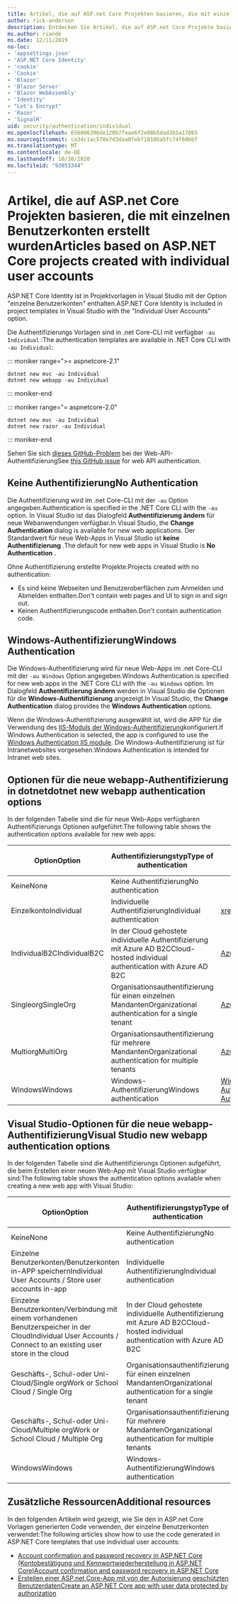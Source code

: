 ```yaml
---
title: Artikel, die auf ASP.net Core Projekten basieren, die mit einzelnen Benutzerkonten erstellt wurden
author: rick-anderson
description: Entdecken Sie Artikel, die auf ASP.net Core Projekte basieren, die mit einzelnen Benutzerkonten erstellt wurden.
ms.author: riande
ms.date: 12/11/2019
no-loc:
- 'appsettings.json'
- 'ASP.NET Core Identity'
- 'cookie'
- 'Cookie'
- 'Blazor'
- 'Blazor Server'
- 'Blazor WebAssembly'
- 'Identity'
- "Let's Encrypt"
- 'Razor'
- 'SignalR'
uid: security/authentication/individual
ms.openlocfilehash: 656006396de120b7feae6f2e08b5dad3b5a170b5
ms.sourcegitcommit: ca34c1ac578e7d3daa0febf1810ba5fc74f60bbf
ms.translationtype: MT
ms.contentlocale: de-DE
ms.lasthandoff: 10/30/2020
ms.locfileid: "93053344"
---
```

# <a name="articles-based-on-aspnet-core-projects-created-with-individual-user-accounts"></a><span data-ttu-id="b4158-103">Artikel, die auf ASP.net Core Projekten basieren, die mit einzelnen Benutzerkonten erstellt wurden</span><span class="sxs-lookup"><span data-stu-id="b4158-103">Articles based on ASP.NET Core projects created with individual user accounts</span></span>

<span data-ttu-id="b4158-104">ASP.NET Core Identity ist in Projektvorlagen in Visual Studio mit der Option "einzelne Benutzerkonten" enthalten.</span><span class="sxs-lookup"><span data-stu-id="b4158-104">ASP.NET Core Identity is included in project templates in Visual Studio with the "Individual User Accounts" option.</span></span>

<span data-ttu-id="b4158-105">Die Authentifizierungs Vorlagen sind in .net Core-CLI mit verfügbar `-au Individual` :</span><span class="sxs-lookup"><span data-stu-id="b4158-105">The authentication templates are available in .NET Core CLI with `-au Individual`:</span></span>

::: moniker range=">= aspnetcore-2.1"

```dotnetcli
dotnet new mvc -au Individual
dotnet new webapp -au Individual
```

::: moniker-end

::: moniker range="= aspnetcore-2.0"

```dotnetcli
dotnet new mvc -au Individual
dotnet new razor -au Individual
```

::: moniker-end

<span data-ttu-id="b4158-106">Sehen Sie sich [dieses GitHub-Problem](https://github.com/dotnet/AspNetCore/issues/5833) bei der Web-API-Authentifizierung</span><span class="sxs-lookup"><span data-stu-id="b4158-106">See [this GitHub issue](https://github.com/dotnet/AspNetCore/issues/5833) for web API authentication.</span></span>

<a name="no"></a>

## <a name="no-authentication"></a><span data-ttu-id="b4158-107">Keine Authentifizierung</span><span class="sxs-lookup"><span data-stu-id="b4158-107">No Authentication</span></span>

<span data-ttu-id="b4158-108">Die Authentifizierung wird im .net Core-CLI mit der `-au` Option angegeben.</span><span class="sxs-lookup"><span data-stu-id="b4158-108">Authentication is specified in the .NET Core CLI with the `-au` option.</span></span> <span data-ttu-id="b4158-109">In Visual Studio ist das Dialogfeld **Authentifizierung ändern** für neue Webanwendungen verfügbar.</span><span class="sxs-lookup"><span data-stu-id="b4158-109">In Visual Studio, the **Change Authentication** dialog is available for new web applications.</span></span> <span data-ttu-id="b4158-110">Der Standardwert für neue Web-Apps in Visual Studio ist **keine Authentifizierung** .</span><span class="sxs-lookup"><span data-stu-id="b4158-110">The default for new web apps in Visual Studio is **No Authentication** .</span></span>

<span data-ttu-id="b4158-111">Ohne Authentifizierung erstellte Projekte:</span><span class="sxs-lookup"><span data-stu-id="b4158-111">Projects created with no authentication:</span></span>

* <span data-ttu-id="b4158-112">Es sind keine Webseiten und Benutzeroberflächen zum Anmelden und Abmelden enthalten.</span><span class="sxs-lookup"><span data-stu-id="b4158-112">Don't contain web pages and UI to sign in and sign out.</span></span>
* <span data-ttu-id="b4158-113">Keinen Authentifizierungscode enthalten.</span><span class="sxs-lookup"><span data-stu-id="b4158-113">Don't contain authentication code.</span></span>

<a name="win"></a>

## <a name="windows-authentication"></a><span data-ttu-id="b4158-114">Windows-Authentifizierung</span><span class="sxs-lookup"><span data-stu-id="b4158-114">Windows Authentication</span></span>

<span data-ttu-id="b4158-115">Die Windows-Authentifizierung wird für neue Web-Apps im .net Core-CLI mit der `-au Windows` Option angegeben.</span><span class="sxs-lookup"><span data-stu-id="b4158-115">Windows Authentication is specified for new web apps in the .NET Core CLI with the `-au Windows` option.</span></span> <span data-ttu-id="b4158-116">Im Dialogfeld **Authentifizierung ändern** werden in Visual Studio die Optionen für die **Windows-Authentifizierung** angezeigt.</span><span class="sxs-lookup"><span data-stu-id="b4158-116">In Visual Studio, the **Change Authentication** dialog provides the **Windows Authentication** options.</span></span>

<span data-ttu-id="b4158-117">Wenn die Windows-Authentifizierung ausgewählt ist, wird die APP für die Verwendung des [IIS-Moduls der Windows-Authentifizierung](xref:host-and-deploy/iis/modules)konfiguriert.</span><span class="sxs-lookup"><span data-stu-id="b4158-117">If Windows Authentication is selected, the app is configured to use the [Windows Authentication IIS module](xref:host-and-deploy/iis/modules).</span></span> <span data-ttu-id="b4158-118">Die Windows-Authentifizierung ist für Intranetwebsites vorgesehen.</span><span class="sxs-lookup"><span data-stu-id="b4158-118">Windows Authentication is intended for Intranet web sites.</span></span>

## <a name="dotnet-new-webapp-authentication-options"></a><span data-ttu-id="b4158-119">Optionen für die neue webapp-Authentifizierung in dotnet</span><span class="sxs-lookup"><span data-stu-id="b4158-119">dotnet new webapp authentication options</span></span>

<span data-ttu-id="b4158-120">In der folgenden Tabelle sind die für neue Web-Apps verfügbaren Authentifizierungs Optionen aufgeführt:</span><span class="sxs-lookup"><span data-stu-id="b4158-120">The following table shows the authentication options available for new web apps:</span></span>

| <span data-ttu-id="b4158-121">Option</span><span class="sxs-lookup"><span data-stu-id="b4158-121">Option</span></span> | <span data-ttu-id="b4158-122">Authentifizierungstyp</span><span class="sxs-lookup"><span data-stu-id="b4158-122">Type of authentication</span></span> | <span data-ttu-id="b4158-123">Link für weitere Informationen</span><span class="sxs-lookup"><span data-stu-id="b4158-123">Link for more information</span></span> |
 | ----------------- | ------------ | ---------- |
| <span data-ttu-id="b4158-124">Keine</span><span class="sxs-lookup"><span data-stu-id="b4158-124">None</span></span>            |  <span data-ttu-id="b4158-125">Keine Authentifizierung</span><span class="sxs-lookup"><span data-stu-id="b4158-125">No authentication</span></span> | | 
| <span data-ttu-id="b4158-126">Einzelkonto</span><span class="sxs-lookup"><span data-stu-id="b4158-126">Individual</span></span>      |  <span data-ttu-id="b4158-127">Individuelle Authentifizierung</span><span class="sxs-lookup"><span data-stu-id="b4158-127">Individual authentication</span></span> | <xref:security/authentication/identity>
| <span data-ttu-id="b4158-128">IndividualB2C</span><span class="sxs-lookup"><span data-stu-id="b4158-128">IndividualB2C</span></span>   |  <span data-ttu-id="b4158-129">In der Cloud gehostete individuelle Authentifizierung mit Azure AD B2C</span><span class="sxs-lookup"><span data-stu-id="b4158-129">Cloud-hosted individual authentication with Azure AD B2C</span></span> | [<span data-ttu-id="b4158-130">Azure AD B2C</span><span class="sxs-lookup"><span data-stu-id="b4158-130">Azure AD B2C</span></span>](/azure/active-directory-b2c/) |
| <span data-ttu-id="b4158-131">Singleorg</span><span class="sxs-lookup"><span data-stu-id="b4158-131">SingleOrg</span></span>       |  <span data-ttu-id="b4158-132">Organisationsauthentifizierung für einen einzelnen Mandanten</span><span class="sxs-lookup"><span data-stu-id="b4158-132">Organizational authentication for a single tenant</span></span> | [<span data-ttu-id="b4158-133">Azure AD</span><span class="sxs-lookup"><span data-stu-id="b4158-133">Azure AD</span></span>](/azure/active-directory/develop/quickstart-v2-aspnet-core-webapp) |
| <span data-ttu-id="b4158-134">Multiorg</span><span class="sxs-lookup"><span data-stu-id="b4158-134">MultiOrg</span></span>        |  <span data-ttu-id="b4158-135">Organisationsauthentifizierung für mehrere Mandanten</span><span class="sxs-lookup"><span data-stu-id="b4158-135">Organizational authentication for multiple tenants</span></span> | [<span data-ttu-id="b4158-136">Azure AD</span><span class="sxs-lookup"><span data-stu-id="b4158-136">Azure AD</span></span>](/azure/active-directory/develop/quickstart-v2-aspnet-core-webapp) |
| <span data-ttu-id="b4158-137">Windows</span><span class="sxs-lookup"><span data-stu-id="b4158-137">Windows</span></span>         |  <span data-ttu-id="b4158-138">Windows-Authentifizierung</span><span class="sxs-lookup"><span data-stu-id="b4158-138">Windows authentication</span></span> | [<span data-ttu-id="b4158-139">Windows-Authentifizierung</span><span class="sxs-lookup"><span data-stu-id="b4158-139">Windows Authentication</span></span>](xref:security/authentication/windowsauth)

## <a name="visual-studio-new-webapp-authentication-options"></a><span data-ttu-id="b4158-140">Visual Studio-Optionen für die neue webapp-Authentifizierung</span><span class="sxs-lookup"><span data-stu-id="b4158-140">Visual Studio new webapp authentication options</span></span>

<span data-ttu-id="b4158-141">In der folgenden Tabelle sind die Authentifizierungs Optionen aufgeführt, die beim Erstellen einer neuen Web-App mit Visual Studio verfügbar sind:</span><span class="sxs-lookup"><span data-stu-id="b4158-141">The following table shows the authentication options available when creating a new web app with Visual Studio:</span></span>

| <span data-ttu-id="b4158-142">Option</span><span class="sxs-lookup"><span data-stu-id="b4158-142">Option</span></span> | <span data-ttu-id="b4158-143">Authentifizierungstyp</span><span class="sxs-lookup"><span data-stu-id="b4158-143">Type of authentication</span></span> | <span data-ttu-id="b4158-144">Link für weitere Informationen</span><span class="sxs-lookup"><span data-stu-id="b4158-144">Link for more information</span></span> |
 | ----------------- | ------------ | ---------- |
| <span data-ttu-id="b4158-145">Keine</span><span class="sxs-lookup"><span data-stu-id="b4158-145">None</span></span>            |  <span data-ttu-id="b4158-146">Keine Authentifizierung</span><span class="sxs-lookup"><span data-stu-id="b4158-146">No authentication</span></span> | | 
| <span data-ttu-id="b4158-147">Einzelne Benutzerkonten/Benutzerkonten in-APP speichern</span><span class="sxs-lookup"><span data-stu-id="b4158-147">Individual User Accounts / Store user accounts in-app</span></span> |  <span data-ttu-id="b4158-148">Individuelle Authentifizierung</span><span class="sxs-lookup"><span data-stu-id="b4158-148">Individual authentication</span></span> | <xref:security/authentication/identity> |
| <span data-ttu-id="b4158-149">Einzelne Benutzerkonten/Verbindung mit einem vorhandenen Benutzerspeicher in der Cloud</span><span class="sxs-lookup"><span data-stu-id="b4158-149">Individual User Accounts / Connect to an existing user store in the cloud</span></span> |  <span data-ttu-id="b4158-150">In der Cloud gehostete individuelle Authentifizierung mit Azure AD B2C</span><span class="sxs-lookup"><span data-stu-id="b4158-150">Cloud-hosted individual authentication with Azure AD B2C</span></span> | [<span data-ttu-id="b4158-151">Azure AD B2C</span><span class="sxs-lookup"><span data-stu-id="b4158-151">Azure AD B2C</span></span>](/azure/active-directory-b2c/) |
| <span data-ttu-id="b4158-152">Geschäfts-, Schul-oder Uni-Cloud/Single org</span><span class="sxs-lookup"><span data-stu-id="b4158-152">Work or School Cloud / Single Org</span></span>  |  <span data-ttu-id="b4158-153">Organisationsauthentifizierung für einen einzelnen Mandanten</span><span class="sxs-lookup"><span data-stu-id="b4158-153">Organizational authentication for a single tenant</span></span> | [<span data-ttu-id="b4158-154">Azure AD</span><span class="sxs-lookup"><span data-stu-id="b4158-154">Azure AD</span></span>](/azure/active-directory/develop/quickstart-v2-aspnet-core-webapp) |
| <span data-ttu-id="b4158-155">Geschäfts-, Schul-oder Uni-Cloud/Multiple org</span><span class="sxs-lookup"><span data-stu-id="b4158-155">Work or School Cloud / Multiple Org</span></span> |  <span data-ttu-id="b4158-156">Organisationsauthentifizierung für mehrere Mandanten</span><span class="sxs-lookup"><span data-stu-id="b4158-156">Organizational authentication for multiple tenants</span></span> | [<span data-ttu-id="b4158-157">Azure AD</span><span class="sxs-lookup"><span data-stu-id="b4158-157">Azure AD</span></span>](/azure/active-directory/develop/quickstart-v2-aspnet-core-webapp) |
| <span data-ttu-id="b4158-158">Windows</span><span class="sxs-lookup"><span data-stu-id="b4158-158">Windows</span></span>         |  <span data-ttu-id="b4158-159">Windows-Authentifizierung</span><span class="sxs-lookup"><span data-stu-id="b4158-159">Windows authentication</span></span> | [<span data-ttu-id="b4158-160">Windows-Authentifizierung</span><span class="sxs-lookup"><span data-stu-id="b4158-160">Windows Authentication</span></span>](xref:security/authentication/windowsauth)

## <a name="additional-resources"></a><span data-ttu-id="b4158-161">Zusätzliche Ressourcen</span><span class="sxs-lookup"><span data-stu-id="b4158-161">Additional resources</span></span>

<span data-ttu-id="b4158-162">In den folgenden Artikeln wird gezeigt, wie Sie den in ASP.net Core Vorlagen generierten Code verwenden, der einzelne Benutzerkonten verwendet:</span><span class="sxs-lookup"><span data-stu-id="b4158-162">The following articles show how to use the code generated in ASP.NET Core templates that use individual user accounts:</span></span>

* [<span data-ttu-id="b4158-163">Account confirmation and password recovery in ASP.NET Core (Kontobestätigung und Kennwortwiederherstellung in ASP.NET Core)</span><span class="sxs-lookup"><span data-stu-id="b4158-163">Account confirmation and password recovery in ASP.NET Core</span></span>](xref:security/authentication/accconfirm)
* [<span data-ttu-id="b4158-164">Erstellen einer ASP.net Core-App mit von der Autorisierung geschützten Benutzerdaten</span><span class="sxs-lookup"><span data-stu-id="b4158-164">Create an ASP.NET Core app with user data protected by authorization</span></span>](xref:security/authorization/secure-data)
